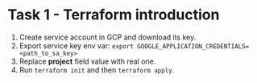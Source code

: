 # Task 1 - Terraform introduction

1. Create service account in GCP and download its key.
2. Export service key env var: `export GOOGLE_APPLICATION_CREDENTIALS=<path_to_sa_key>`
3. Replace **project** field value with real one.
4. Run `terraform init` and then `terraform apply`.
